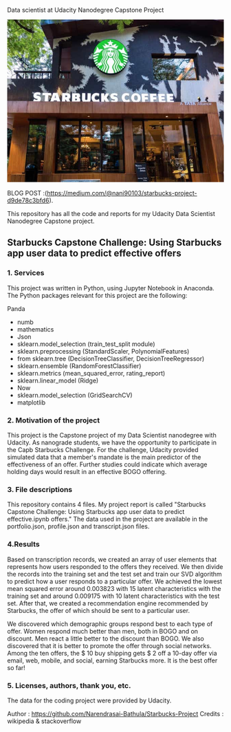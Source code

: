 Data scientist at Udacity Nanodegree Capstone Project

![Intro Pic](intro.jpeg)


BLOG POST :(https://medium.com/@nani90103/starbucks-project-d9de78c3bfd6).

This repository has all the code and reports for my Udacity Data Scientist Nanodegree Capstone project.

## Starbucks Capstone Challenge: Using Starbucks app user data to predict effective offers

### 1. Services
This project was written in Python, using Jupyter Notebook in Anaconda. The Python packages relevant for this project are the following:

Panda
- numb
- mathematics
- Json
- sklearn.model_selection (train_test_split module)
- sklearn.preprocessing (StandardScaler, PolynomialFeatures)
- from sklearn.tree (DecisionTreeClassifier, DecisionTreeRegressor)
- sklearn.ensemble (RandomForestClassifier)
- sklearn.metrics (mean_squared_error, rating_report)
- sklearn.linear_model (Ridge)
- Now
- sklearn.model_selection (GridSearchCV)
- matplotlib

### 2. Motivation of the project
This project is the Capstone project of my Data Scientist nanodegree with Udacity. As nanograde students, we have the opportunity to participate in the Capb Starbucks Challenge.
For the challenge, Udacity provided simulated data that a member's mandate is the main predictor of the effectiveness of an offer. Further studies could indicate which average holding days would result in an effective BOGO offering.



### 3. File descriptions
This repository contains 4 files. My project report is called "Starbucks Capstone Challenge: Using Starbucks app user data to predict effective.ipynb offers."
The data used in the project are available in the portfolio.json, profile.json and transcript.json files.

### 4.Results
Based on transcription records, we created an array of user elements that represents how users responded to the offers they received. We then divide the records into the training set and the test set and train our SVD algorithm to predict how a user responds to a particular offer. We achieved the lowest mean squared error around 0.003823 with 15 latent characteristics with the training set and around 0.009175 with 10 latent characteristics with the test set. After that, we created a recommendation engine recommended by Starbucks, the offer of which should be sent to a particular user.

We discovered which demographic groups respond best to each type of offer. Women respond much better than men, both in BOGO and on discount. Men react a little better to the discount than BOGO. We also discovered that it is better to promote the offer through social networks. Among the ten offers, the $ 10 buy shipping gets $ 2 off a 10-day offer via email, web, mobile, and social, earning Starbucks more. It is the best offer so far!

### 5. Licenses, authors, thank you, etc.

The data for the coding project were provided by Udacity.

Author : https://github.com/Narendrasai-Bathula/Starbucks-Project
Credits : wikipedia & stackoverflow
